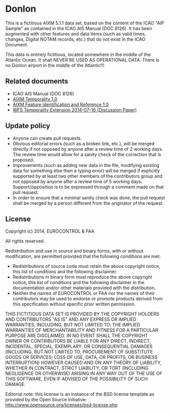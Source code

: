 Donlon
======

This is a fictitious AIXM 5.1.1 data set, based on the content of the ICAO "AIP Sample" as contained in the ICAO AIS Manual (DOC 8126). It has been augmented with other features and data items (such as valid times, changes, Digital NOTAM records, etc.) that do not exist in the ICAO Document.

This data is entirely fictitious, located somewhere in the middle of the Atlantic Ocean. It shall NEVER BE USED AS OPERATIONAL DATA. There is no Donlon airport in the middle of the Atlantic!!!


Related documents
-----------------

* ICAO AIS Manual (DOC 8126)
* [AIXM Temporality 1.0](http://www.aixm.aero/sites/aixm.aero/files/imce/AIXM51/aixm_temporality_1.0.pdf)
* [AIXM Feature Identification and Reference 1.0](http://www.aixm.aero/sites/aixm.aero/files/imce/AIXM51/aixm_feature_identification_and_reference-1.0.pdf)
* [WFS Temporality Extension 2014-07-16 (Discussion Paper)](https://portal.opengeospatial.org/files/?artifact_id=58922)


Update policy
-------------

* Anyone can create pull requests.
* Obvious editorial errors (such as a broken link, etc.), will be merged directly if not opposed by anyone after a review time of 2 working days. The review time would allow for a sanity check of the correction that is proposed.
* Improvements (such as adding new data in the file, modifying existing data for something else then a typing error) will be merged if explicitly supported by at least two other members of the contributors group and not opposed by anyone after a review time of 5 working days. Support/opposition is to be expressed through a comment made on that pull request.
* In order to ensure that a minimal sanity check was done, the pull request shall be merged by a person different from the originator of the request.


License
-------

Copyright (c) 2014, EUROCONTROL & FAA

All rights reserved.

Redistribution and use in source and binary forms, with or without modification, are permitted provided that the following conditions are met:
* Redistributions of source code must retain the above copyright notice, this list of conditions and the following disclaimer.
* Redistributions in binary form must reproduce the above copyright notice, this list of conditions and the following disclaimer in the documentation and/or other materials provided with the distribution.
* Neither the names of EUROCONTROL or FAA nor the names of their contributors may be used to endorse or promote products derived from this specification without specific prior written permission.

THIS FICTITIOUS DATA SET IS PROVIDED BY THE COPYRIGHT HOLDERS AND CONTRIBUTORS "AS IS" AND ANY EXPRESS OR IMPLIED WARRANTIES, INCLUDING, BUT NOT LIMITED TO, THE IMPLIED WARRANTIES OF MERCHANTABILITY AND FITNESS FOR A PARTICULAR PURPOSE ARE DISCLAIMED. IN NO EVENT SHALL THE COPYRIGHT OWNER OR CONTRIBUTORS BE LIABLE FOR ANY DIRECT, INDIRECT, INCIDENTAL, SPECIAL, EXEMPLARY, OR CONSEQUENTIAL DAMAGES (INCLUDING, BUT NOT LIMITED TO, PROCUREMENT OF SUBSTITUTE GOODS OR SERVICES; LOSS OF USE, DATA, OR PROFITS; OR BUSINESS INTERRUPTION) HOWEVER CAUSED AND ON ANY THEORY OF LIABILITY, WHETHER IN CONTRACT, STRICT LIABILITY, OR TORT (INCLUDING NEGLIGENCE OR OTHERWISE) ARISING IN ANY WAY OUT OF THE USE OF THIS SOFTWARE, EVEN IF ADVISED OF THE POSSIBILITY OF SUCH DAMAGE.

Editorial note: this license is an instance of the BSD license template as provided by the Open Source Initiative: http://www.opensource.org/licenses/bsd-license.php
